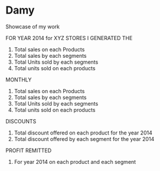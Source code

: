 # Damy
Showcase of my work 


FOR YEAR 2014 for XYZ STORES I GENERATED THE

1.	Total sales on each Products 
2.	Total sales by each segments
3. Total Units sold by each segments 
4. Total units sold on each products

MONTHLY 
1. Total sales on each Products 
2. Total sales by each segments
3. Total Units sold by each segments 
4. Total units sold on each products

DISCOUNTS
1. Total discount offered on each product for the year 2014
2. Total discount offered by each segment for the year 2014

PROFIT REMITTED 
1. For year 2014 on each product and each segment

